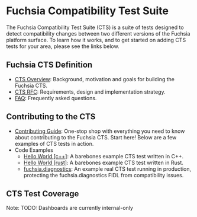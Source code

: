 # Fuchsia Compatibility Test Suite

The Fuchsia Compatibility Test Suite (CTS) is a suite of tests designed
to detect compatibility changes between two different versions of the
Fuchsia platform surface.  To learn how it works, and to get started on adding
CTS tests for your area, please see the links below.

## Fuchsia CTS Definition
* [CTS Overview][overview]: Background, motivation and goals for building the
Fuchsia CTS.
* [CTS RFC][rfc15]: Requirements, design and implementation strategy.
* [FAQ][faq]: Frequently asked questions.

## Contributing to the CTS
* [Contributing Guide][contributing]: One-stop shop with everything you need
to know about contributing to the Fuchsia CTS.  Start here!  Below are a few
examples of CTS tests in action.
* Code Examples
  * [Hello World \[c++\]][hello c++]: A barebones example CTS test written in
C++.
  * [Hello World \[rust\]][hello rust]: A barebones example CTS test written
in Rust.
  * [fuchsia.diagnostics][diag]: An example real CTS test running in
production, protecting the fuchsia.diagnostics FIDL from compatibility issues.

## CTS Test Coverage

Note: TODO: Dashboards are currently internal-only

[overview]: /docs/concepts/testing/compatibility_testing.md
[rfc15]: /docs/contribute/governance/rfcs/0015_cts.md
[faq]: /docs/development/testing/cts/faq.md
[contributing]: /docs/development/testing/cts/contributing_tests.md
[hello c++]: https://fuchsia.googlesource.com/fuchsia/+/refs/heads/main/sdk/cts/examples/hello_world/
[hello rust]: https://fuchsia.googlesource.com/fuchsia/+/refs/heads/main/sdk/cts/examples/rust/
[diag]: https://fuchsia.googlesource.com/fuchsia/+/refs/heads/main/sdk/cts/tests/fidl/fuchsia.diagnostics/
[cts team]: https://bugs.fuchsia.dev/p/fuchsia/issues/entry?template=Fuchsia+Compatibility+Test+Suite+%28CTS%29
